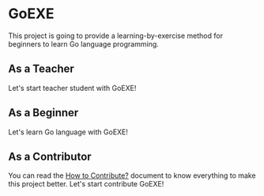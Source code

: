 GoEXE
=====

This project is going to provide a learning-by-exercise method for beginners to learn Go language programming.

As a Teacher
----------------------
Let's start teacher student with GoEXE!

As a Beginner
----------------------
Let's learn Go language with GoEXE!

As a Contributor
----------------------
You can read the [How to Contribute?](https://github.com/CasperHK/GoEXE/blob/master/doc/HowToContribute.md) document to know everything to make this project better. Let's start contribute GoEXE!
